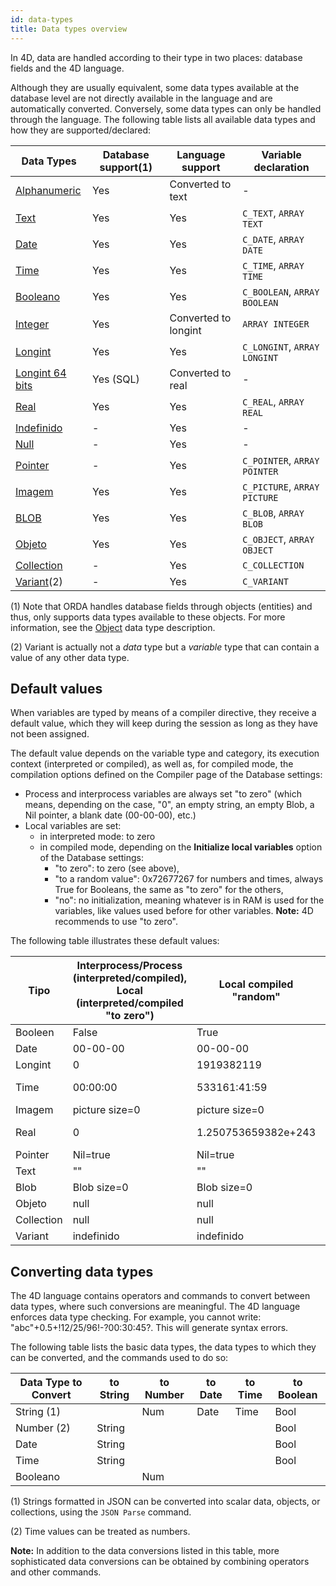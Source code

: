 ```yaml
---
id: data-types
title: Data types overview
---
```


In 4D, data are handled according to their type in two places: database fields and the 4D language.

Although they are usually equivalent, some data types available at the database level are not directly available in the language and are automatically converted. Conversely, some data types can only be handled through the language. The following table lists all available data types and how they are supported/declared:

| Data Types                                  | Database support(1) | Language support     | Variable declaration         |
| ------------------------------------------- | ------------------- | -------------------- | ---------------------------- |
| [Alphanumeric](dt_string.md)                | Yes                 | Converted to text    | -                            |
| [Text](Concepts/dt_string.md)               | Yes                 | Yes                  | `C_TEXT`, `ARRAY TEXT`       |
| [Date](Concepts/dt_date.md)                 | Yes                 | Yes                  | `C_DATE`, `ARRAY DATE`       |
| [Time](Concepts/dt_time.md)                 | Yes                 | Yes                  | `C_TIME`, `ARRAY TIME`       |
| [Booleano](Concepts/dt_boolean.md)          | Yes                 | Yes                  | `C_BOOLEAN`, `ARRAY BOOLEAN` |
| [Integer](Concepts/dt_number.md)            | Yes                 | Converted to longint | `ARRAY INTEGER`              |
| [Longint](Concepts/dt_number.md)            | Yes                 | Yes                  | `C_LONGINT`, `ARRAY LONGINT` |
| [Longint 64 bits](Concepts/dt_number.md)    | Yes (SQL)           | Converted to real    | -                            |
| [Real](Concepts/dt_number.md)               | Yes                 | Yes                  | `C_REAL`, `ARRAY REAL`       |
| [Indefinido](Concepts/dt_null_undefined.md) | -                   | Yes                  | -                            |
| [Null](Concepts/dt_null_undefined.md)       | -                   | Yes                  | -                            |
| [Pointer](Concepts/dt_pointer.md)           | -                   | Yes                  | `C_POINTER`, `ARRAY POINTER` |
| [Imagem](Concepts/dt_picture.md)            | Yes                 | Yes                  | `C_PICTURE`, `ARRAY PICTURE` |
| [BLOB](Concepts/dt_blob.md)                 | Yes                 | Yes                  | `C_BLOB`, `ARRAY BLOB`       |
| [Objeto](Concepts/dt_object.md)             | Yes                 | Yes                  | `C_OBJECT`, `ARRAY OBJECT`   |
| [Collection](Concepts/dt_collection.md)     | -                   | Yes                  | `C_COLLECTION`               |
| [Variant](Concepts/dt_variant.md)(2)        | -                   | Yes                  | `C_VARIANT`                  |

(1) Note that ORDA handles database fields through objects (entities) and thus, only supports data types available to these objects. For more information, see the [Object](Concepts/dt_object.md) data type description.

(2) Variant is actually not a *data* type but a *variable* type that can contain a value of any other data type.

## Default values

When variables are typed by means of a compiler directive, they receive a default value, which they will keep during the session as long as they have not been assigned.

The default value depends on the variable type and category, its execution context (interpreted or compiled), as well as, for compiled mode, the compilation options defined on the Compiler page of the Database settings:

- Process and interprocess variables are always set "to zero" (which means, depending on the case, "0", an empty string, an empty Blob, a Nil pointer, a blank date (00-00-00), etc.)
- Local variables are set:
    - in interpreted mode: to zero
    - in compiled mode, depending on the **Initialize local variables** option of the Database settings:
        - "to zero": to zero (see above),
        - "to a random value": 0x72677267 for numbers and times, always True for Booleans, the same as "to zero" for the others,
        - "no": no initialization, meaning whatever is in RAM is used for the variables, like values used before for other variables. **Note:** 4D recommends to use "to zero".

The following table illustrates these default values:

| Tipo       | Interprocess/Process (interpreted/compiled), Local (interpreted/compiled "to zero") | Local compiled "random" | Local compiled "no"          |
| ---------- | ----------------------------------------------------------------------------------- | ----------------------- | ---------------------------- |
| Booleen    | False                                                                               | True                    | True (varies)                |
| Date       | 00-00-00                                                                            | 00-00-00                | 00-00-00                     |
| Longint    | 0                                                                                   | 1919382119              | 909540880 (varies)           |
| Time       | 00:00:00                                                                            | 533161:41:59            | 249345:34:24 (varies)        |
| Imagem     | picture size=0                                                                      | picture size=0          | picture size=0               |
| Real       | 0                                                                                   | 1.250753659382e+243     | 1.972748538022e-217 (varies) |
| Pointer    | Nil=true                                                                            | Nil=true                | Nil=true                     |
| Text       | ""                                                                                  | ""                      | ""                           |
| Blob       | Blob size=0                                                                         | Blob size=0             | Blob size=0                  |
| Objeto     | null                                                                                | null                    | null                         |
| Collection | null                                                                                | null                    | null                         |
| Variant    | indefinido                                                                          | indefinido              | indefinido                   |


## Converting data types

The 4D language contains operators and commands to convert between data types, where such conversions are meaningful. The 4D language enforces data type checking. For example, you cannot write: "abc"+0.5+!12/25/96!-?00:30:45?. This will generate syntax errors.

The following table lists the basic data types, the data types to which they can be converted, and the commands used to do so:

| Data Type to Convert | to String | to Number | to Date | to Time | to Boolean |
| -------------------- | --------- | --------- | ------- | ------- | ---------- |
| String (1)           |           | Num       | Date    | Time    | Bool       |
| Number (2)           | String    |           |         |         | Bool       |
| Date                 | String    |           |         |         | Bool       |
| Time                 | String    |           |         |         | Bool       |
| Booleano             |           | Num       |         |         |            |

(1) Strings formatted in JSON can be converted into scalar data, objects, or collections, using the `JSON Parse` command.

(2) Time values can be treated as numbers.

**Note:** In addition to the data conversions listed in this table, more sophisticated data conversions can be obtained by combining operators and other commands.
